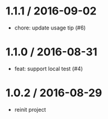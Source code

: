 
1.1.1 / 2016-09-02
==================

  * chore: update usage tip (#6)

1.1.0 / 2016-08-31
==================

  * feat: support local test (#4)

1.0.2 / 2016-08-29
==================

  * reinit project

